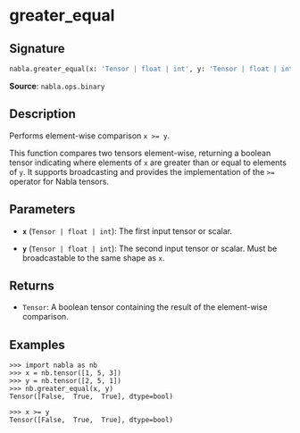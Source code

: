 # greater_equal

## Signature

```python
nabla.greater_equal(x: 'Tensor | float | int', y: 'Tensor | float | int') -> 'Tensor'
```

**Source**: `nabla.ops.binary`

## Description

Performs element-wise comparison `x >= y`.

This function compares two tensors element-wise, returning a boolean tensor
indicating where elements of `x` are greater than or equal to elements
of `y`. It supports broadcasting and provides the implementation of the
`>=` operator for Nabla tensors.

## Parameters

- **`x`** (`Tensor | float | int`): The first input tensor or scalar.

- **`y`** (`Tensor | float | int`): The second input tensor or scalar. Must be broadcastable to the same shape as `x`.

## Returns

- `Tensor`: A boolean tensor containing the result of the element-wise comparison.

## Examples

```pycon
>>> import nabla as nb
>>> x = nb.tensor([1, 5, 3])
>>> y = nb.tensor([2, 5, 1])
>>> nb.greater_equal(x, y)
Tensor([False,  True,  True], dtype=bool)

>>> x >= y
Tensor([False,  True,  True], dtype=bool)
```
